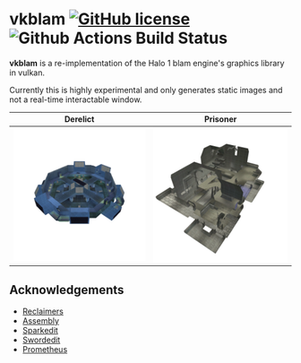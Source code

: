 # vkblam [![GitHub license](https://img.shields.io/badge/license-MIT-blue.svg)](https://raw.githubusercontent.com/Wunkolo/vkblam/main/LICENSE) ![Github Actions Build Status](https://github.com/Wunkolo/vkblam/actions/workflows/ci.yml/badge.svg?branch=main)

**vkblam** is a re-implementation of the Halo 1 blam engine's graphics library in vulkan.

Currently this is highly experimental and only generates static images and not a real-time interactable window.

Derelict|Prisoner
-|-
![carousel](media/carousel.png) | ![prisoner](media/prisoner.png)

## Acknowledgements

* [Reclaimers](https://c20.reclaimers.net/)
* [Assembly](https://github.com/XboxChaos/Assembly)
* [Sparkedit](https://github.com/HaloMods/SparkEdit)
* [Swordedit](https://github.com/ChadSki/Swordedit)
* [Prometheus](https://github.com/HaloMods/Prometheus)
